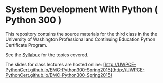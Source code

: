# System Development With Python ( Python 300 )
This repository contains the source materials for the third class in the the University of Washington Professional and Continuing Education Python Certificate Program.

See the [Syllabux](Syllabus.md) for the topics covered.

The slides for class lectures are hosted online:
[http://UWPCE-PythonCert.github.io/EMC-Python300-Spring2015](http://UWPCE-PythonCert.github.io/EMC-Python300-Spring2015)

